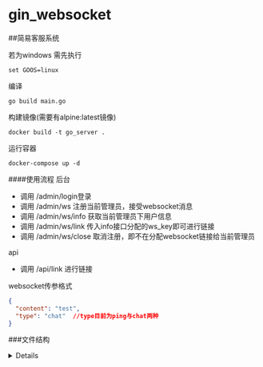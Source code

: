 # gin_websocket
##简易客服系统

若为windows 需先执行
``````
set GOOS=linux
``````
编译
````
go build main.go 
````
构建镜像(需要有alpine:latest镜像)
````
docker build -t go_server .
````
运行容器
````
docker-compose up -d
````
####使用流程
后台
* 调用 /admin/login登录
* 调用 /admin/ws 注册当前管理员，接受websocket消息
* 调用 /admin/ws/info 获取当前管理员下用户信息
* 调用 /admin/ws/link 传入info接口分配的ws_key即可进行链接
* 调用 /admin/ws/close 取消注册，即不在分配websocket链接给当前管理员

api
* 调用 /api/link  进行链接

websocket传参格式
```json
{
  "content": "test",
  "type": "chat"  //type目前为ping与chat两种
}
```


 


###文件结构
<details>
<pre><code>
├── main.go
│
├── conf  //配置文件目录
│   └── sample-config.ini
│
├── controller
│   ├── admin //后台相关接口
│   ├── api  //外部相关接口
│   ├── perf //perf相关接口
│   └── base_controller.go //controller统一方法 目前用于统一返回信息
│
├── dao
│
├── lib //
│   ├── config  //配置读取相关
│   │   ├── config.go  //统一配置入口
│   │   ├── model.go  //mysql相关配置
│   │   ├── kafka.go  //kafka相关配置
│   │   ├── mq.go  //rabbitmq相关配置
│   │   ├── redis.go  //redis相关配置
│   │   └── websocket.go  //websocket相关配置
│   ├── kafka  //kafka相关函数
│   ├── logger  //zaplogger相关函数
│   ├── mq  //rabbitmq相关函数
│   ├── redis  //redis相关函数
│   ├── session  //session相关函数
│   ├── tools //常用工具函数
│   ├── validator //controller层参数校验相关函数
│   │   ├── validator.go  //校验统一入口
│   │   └── dao_validator.go  //需要dao层的相关校验
│
│   ├── log  //日志
│   │   ├── api  //api相关日志
│   │   ├── model  //model相关日志
│   │   ├── runtime  //运行产生的其他日志
│   │   ├── service  //service层相关日志
│   │   └── taskqueue  //延时队列相关日志
│
│   ├── middleware  //中间件
│   │   ├── global_middleware  //全局中间件
│   │   │   ├── cors.go  //跨域相关
│   │   │   ├── http_recover.go //外层recover
│   │   │   ├── http_trace.go  //请求追踪并记录
│   │   │   └── no_route.go   //请求不存在时逻辑处理
│   │   └── router_middleware  //路由中间件
│   │   │   ├── auth.go   //权限
│   │   │   └── login_limit.go  //登录错误次数限制
│
│   ├── model  //模型层
│   │   └── base_model.go  //模型统一入口
│
│   ├── router  //路由
│   │   ├── admin.go  //后台相关路由
│   │   ├── api.go  //api相关路由
│   │   └── router.go  //router统一入口
│
│   ├── service  //service层
│   │   ├── admin  //后台相关逻辑
│   │   ├── taskqueue  //延时队列相关逻辑(依赖数据库)
│   │   │   ├── task  //延时队列消费
│   │   │   │   ├── task.go  //统一逻辑入口
│   │   │   │   ├── mq_consumer.go  //rabbitmq超时重发相关逻辑
│   │   │   │   └── kafka_consumer.go  //kafka重发相关逻辑
│   │   │   └── tasakqueue.go 
│   │   ├── tracer  //http_trace 请求记录相关逻辑
│   │   ├── websocket //websocket 相关逻辑
│   │   └── service.go  //service统一入口
│
└── service
</code></pre>
</details>